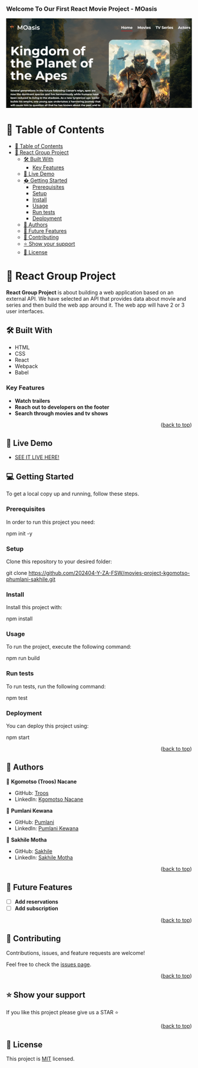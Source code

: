 <a name="readme-top"></a>

<h3><b>Welcome To Our First React Movie Project - MOasis</b></h3>
<div align="center">
  <img src="./MOasis.png" alt="logo" width="auto"  height="auto" />
  <br/>


</div>

# 📗 Table of Contents

- [📗 Table of Contents](#-table-of-contents)
- [📖 React Group Project ](#-react-group-project-)
  - [🛠 Built With ](#-built-with-)
    - [Key Features ](#key-features-)
  - [🚀 Live Demo ](#-live-demo-)
  - [� Getting Started ](#-getting-started-)
    - [Prerequisites](#prerequisites)
    - [Setup](#setup)
    - [Install](#install)
    - [Usage](#usage)
    - [Run tests](#run-tests)
    - [Deployment](#deployment)
  - [👥 Authors ](#-authors-)
  - [🔭 Future Features ](#-future-features-)
  - [🤝 Contributing ](#-contributing-)
  - [⭐️ Show your support ](#️-show-your-support-)
  - [📝 License ](#-license-)

# 📖 React Group Project <a name="about-project"></a>

**React Group Project** is about building a web application based on an external API. We have selected an API that provides data about movie and series and then build the web app around it. The web app will have 2 or 3 user interfaces.

## 🛠 Built With <a name="built-with"></a>
- HTML
- CSS
- React
- Webpack
- Babel

### Key Features <a name="key-features"></a>

- **Watch trailers**
- **Reach out to developers on the footer**
- **Search through movies and tv shows**

<p align="right">(<a href="#readme-top">back to top</a>)</p>

## 🚀 Live Demo <a name="live-demo"></a>
- [SEE IT LIVE HERE!](https://t-p-s-movie.netlify.app/)<a name="readme-top"></a>

## 💻 Getting Started <a name="getting-started"></a>

To get a local copy up and running, follow these steps.

### Prerequisites

In order to run this project you need:

npm init -y

### Setup

Clone this repository to your desired folder:

git clone https://github.com/202404-Y-ZA-FSW/movies-project-kgomotso-phumlani-sakhile.git

### Install

Install this project with:

npm install

### Usage

To run the project, execute the following command:

npm run build

### Run tests

To run tests, run the following command:

npm test

### Deployment

You can deploy this project using:

npm start

<p align="right">(<a href="#readme-top">back to top</a>)</p>

## 👥 Authors <a name="authors"></a>


👤 **Kgomotso (Troos) Nacane**

- GitHub: [Troos](https://github.com/Kgomotso196)
- LinkedIn: [Kgomotso Nacane](https://www.linkedin.com/in/kgomotso-nacane/)

👤 **Pumlani Kewana**

- GitHub: [Pumlani](https://github.com/Pumlanikewana)
- LinkedIn: [Pumlani Kewana](https://www.linkedin.com/in/pumlani-kewana-58047515b)

👤 **Sakhile Motha**

- GitHub: [Sakhile](https://github.com/KhileM)
- LinkedIn: [Sakhile Motha](https://www.linkedin.com/in/sakhile-motha-033264167/)

<p align="right">(<a href="#readme-top">back to top</a>)</p>

## 🔭 Future Features <a name="future-features"></a>

- [ ] **Add reservations**
- [ ] **Add subscription**

<p align="right">(<a href="#readme-top">back to top</a>)</p>

## 🤝 Contributing <a name="contributing"></a>

Contributions, issues, and feature requests are welcome!

Feel free to check the [issues page](../issues).

<p align="right">(<a href="#readme-top">back to top</a>)</p>

## ⭐️ Show your support <a name="support"></a>


If you like this project please give us a STAR ⭐

<p align="right">(<a href="#readme-top">back to top</a>)</p>

## 📝 License <a name="license"></a>

This project is [MIT](./MIT.md) licensed.
